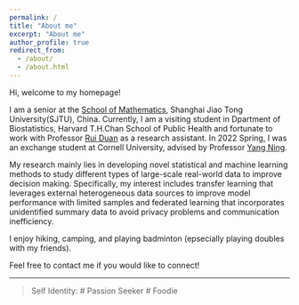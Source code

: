 ```yaml
---
permalink: /
title: "About me"
excerpt: "About me"
author_profile: true
redirect_from: 
  - /about/
  - /about.html
---
```




Hi, welcome to my homepage!

I am a senior at the [School of Mathematics](https://math.sjtu.edu.cn), Shanghai Jiao Tong University(SJTU), China. Currently, I am a visiting student in Dpartment of Biostatistics, Harvard T.H.Chan School of Public Health and fortunate to work with Professor [Rui Duan](https://sites.google.com/view/ruiduan/) as a research assistant. In 2022 Spring, I was an exchange student at Cornell University, advised by Professor [Yang Ning](https://yangning.stat.cornell.edu).

My research mainly lies in developing novel statistical and machine learning methods to study different types of large-scale real-world data to improve decision making. Specifically, my interest includes transfer learning that leverages external heterogeneous data sources to improve model performance with limited samples and federated learning that incorporates unidentified summary data to avoid privacy problems and communication inefficiency. 

I enjoy hiking, camping, and playing badminton (epsecially playing doubles with my friends).

Feel free to contact me if you would like to connect!


-------


> Self Identity: # Passion Seeker   # Foodie


